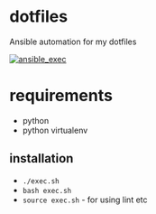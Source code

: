 # dotfiles

Ansible automation for my dotfiles

[![ansible_exec](https://github.com/tenhishadow/dotfiles/workflows/ansible_exec/badge.svg)](https://github.com/tenhishadow/dotfiles/actions?query=workflow%3Aansible_exec)

# requirements
* python
* python virtualenv

## installation

* ```./exec.sh```
* ```bash exec.sh```
* ```source exec.sh``` - for using lint etc
